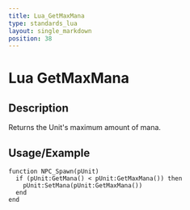 ```yaml
---
title: Lua_GetMaxMana
type: standards_lua
layout: single_markdown
position: 38
---
```


# Lua GetMaxMana

## Description

Returns the Unit's maximum amount of mana.

## Usage/Example

```
function NPC_Spawn(pUnit)
  if (pUnit:GetMana() < pUnit:GetMaxMana()) then
    pUnit:SetMana(pUnit:GetMaxMana())
  end
end
```
